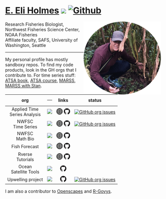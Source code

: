 # [E. Eli Holmes](https://eeholmes.github.io/) ![](https://visitor-badge.laobi.icu/badge?page_id=eeholmes.eeholmes) [![Github](https://img.shields.io/github/followers/eeholmes?label=Follow&style=social)](https://github.com/eeholmes)

<img align="right" src="India_2019.gif" width="250">  

Research Fisheries Biologist, Northwest Fisheries Science Center, NOAA Fisheries<br>
Affiliate faculty, SAFS, University of Washington, Seattle

***

My personal profile has mostly sandboxy repos. To find my code products, look in the GH orgs that I contribute to. For time series stuff: [ATSA book](https://atsa-es.github.io/atsa-labs/), [ATSA course](https://atsa-es.github.io/atsa/), [MARSS](https://nwfsc-timeseries.github.io/MARSS/), [MARSS with Stan](https://atsa-es.github.io/atsar/).

<!--
Horizontal table version (commented out)

| NWFSC<br>Time Series | NWFSC<br>Math Bio | Fish<br>Forecast | R Workflow | Remote<br>Sensing<br>Tools | Upwelling |
| :---: | :---: | :---: | :---: | :---: | :---: |
| [![](https://avatars.githubusercontent.com/u/26258338?s=60&v=4)](https://nwfsc-timeseries.github.io) | [![](https://avatars.githubusercontent.com/u/36172008?s=60&v=4)](https://nwfsc-math-bio.github.io) | [![](https://avatars.githubusercontent.com/u/42893428?s=60&v=4)](https://fish-forecast.github.io/) | [![](https://avatars.githubusercontent.com/u/42900757?s=60&v=4)](https://rverse-tutorials.github.io/) | [![](https://avatars.githubusercontent.com/u/50644468?s=60&v=4)](https://github.com/ocean-satellite-tools) | [![](https://avatars.githubusercontent.com/u/85971012?s=60&v=4)](https://github.com/UW-Upwelling-Project) |
| [<img width="20" src="globe.png">](https://nwfsc-timeseries.github.io)  [<img width="20" src="GitHub-Mark-32px.png">](https://github.com/nwfsc-timeseries) | [<img width="20" src="globe.png">](https://nwfsc-math-bio.github.io)  [<img width="20" src="GitHub-Mark-32px.png">](https://github.com/nwfsc-math-bio) | [<img width="20" src="globe.png">](https://fish-forecast.github.io) [<img width="20" src="GitHub-Mark-32px.png">](https://github.com/fish-forecast) | [<img width="20" src="globe.png">](https://rverse-tutorials.github.io) [<img width="20" src="GitHub-Mark-32px.png">](https://github.com/RVerse-Tutorials) | [<img width="20" src="GitHub-Mark-32px.png">](https://github.com/ocean-satellite-tools) | [<img width="20" src="GitHub-Mark-32px.png">](https://github.com/UW-Upwelling-Project) |
| [![GitHub org issues](https://img.shields.io/github/issues-search?label=open%20issues&query=org%3Anwfsc-timeseries%20is%3Aopen)](https://github.com/orgs/nwfsc-timeseries/projects/1) |  |  |  |  | [![GitHub org issues](https://img.shields.io/github/issues-search?label=open%20issues&query=org%3AUW-Upwelling-Project%20is%3Aopen)](https://github.com/orgs/UW-Upwelling-Project/projects/5) |
-->

<!--
Vertical table with markdown; I don't like the header
-->
| org | <hr> | links | status |
| :---: | :---: | :---: | :---: |
| Applied Time<br>Series Analysis | [<img src="https://avatars.githubusercontent.com/u/26258338?s=60&v=4" width="75%">](https://atsa-es.github.io) | [<img width="20" src="globe.png">](https://atsa-es.github.io)  [<img width="20" src="GitHub-Mark-32px.png">](https://github.com/atsa-es) | [![GitHub org issues](https://img.shields.io/github/issues-search?label=open%20issues&query=org%3Aatsa-es%20is%3Aopen)](https://github.com/orgs/atsa-es/projects/1) |
| NWFSC<br>Time Series | [<img src="https://avatars.githubusercontent.com/u/26258338?s=60&v=4" width="75%">](https://nwfsc-timeseries.github.io) | [<img width="20" src="globe.png">](https://nwfsc-timeseries.github.io)  [<img width="20" src="GitHub-Mark-32px.png">](https://github.com/nwfsc-timeseries) | [![GitHub org issues](https://img.shields.io/github/issues-search?label=open%20issues&query=org%3Anwfsc-timeseries%20is%3Aopen)](https://github.com/orgs/nwfsc-timeseries/projects/1) |
| NWFSC<br>Math Bio | [<img src="https://avatars.githubusercontent.com/u/36172008?s=60&v=4" width="75%">](https://nwfsc-math-bio.github.io) | [<img width="20" src="globe.png">](https://nwfsc-math-bio.github.io)  [<img width="20" src="GitHub-Mark-32px.png">](https://github.com/nwfsc-math-bio) |  |
| Fish Forecast | [<img src="https://avatars.githubusercontent.com/u/42893428?s=60&v=4" width="75%">](https://fish-forecast.github.io) | [<img width="20" src="globe.png">](https://fish-forecast.github.io) [<img width="20" src="GitHub-Mark-32px.png">](https://github.com/fish-forecast) |  |
| Rverse<br>Tutorials | [<img src="https://avatars.githubusercontent.com/u/42900757?s=60&v=4" width="75%">](https://rverse-tutorials.github.io/) | [<img width="20" src="globe.png">](https://rverse-tutorials.github.io) [<img width="20" src="GitHub-Mark-32px.png">](https://github.com/RVerse-Tutorials) |  |
| Ocean<br>Satellite Tools | [<img src="https://avatars.githubusercontent.com/u/50644468?s=60&v=4" width="75%">](https://github.com/ocean-satellite-tools) | [<img width="20" src="GitHub-Mark-32px.png">](https://github.com/ocean-satellite-tools) |  |
| Upwelling project | [<img src="https://avatars.githubusercontent.com/u/85971012?s=60&v=4" width="75%">](https://github.com/UW-Upwelling-Project) | [<img width="20" src="GitHub-Mark-32px.png">](https://github.com/UW-Upwelling-Project) | [![GitHub org issues](https://img.shields.io/github/issues-search?label=open%20issues&query=org%3AUW-Upwelling-Project%20is%3Aopen)](https://github.com/orgs/UW-Upwelling-Project/projects/5) |

I am also a contributor to [Openscapes](https://github.com/openscapes) and [R-Govys](https://github.com/rgovys).
